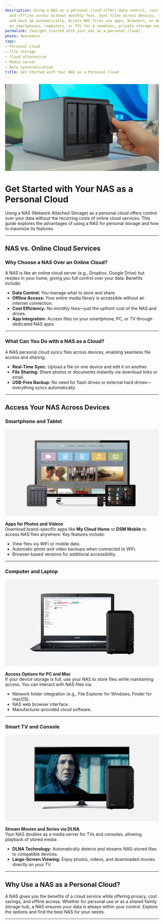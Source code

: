 ```yaml
---
description: Using a NAS as a personal cloud offers data control, cost efficiency,
  and offline access without monthly fees. Sync files across devices, share instantly,
  and back up automatically. Access NAS files via apps, browsers, or media servers
  on smartphones, computers, or TVs for a seamless, private storage experience.
permalink: /nas/get_started_with_your_nas_as_a_personal_cloud/
phase: Awareness
tags:
- Personal cloud
- File storage
- Cloud alternative
- Media server
- Data synchronization
title: Get Started with Your NAS as a Personal Cloud
---
```

![alt text](/assets/images/nas/get_started_with_your_nas_as_a_personal_cloud.png)
# Get Started with Your NAS as a Personal Cloud

Using a NAS (Network Attached Storage) as a personal cloud offers control over your data without the recurring costs of online cloud services. This guide explores the advantages of using a NAS for personal storage and how to maximize its features.

---

## NAS vs. Online Cloud Services

### Why Choose a NAS Over an Online Cloud?

A NAS is like an online cloud server (e.g., Dropbox, Google Drive) but resides in your home, giving you full control over your data. Benefits include:

- **Data Control:** You manage what to store and share.  
- **Offline Access:** Your entire media library is accessible without an internet connection.  
- **Cost Efficiency:** No monthly fees—just the upfront cost of the NAS and drives.  
- **App Integration:** Access files on your smartphone, PC, or TV through dedicated NAS apps.  

---

### What Can You Do with a NAS as a Cloud?

A NAS personal cloud syncs files across devices, enabling seamless file access and sharing:

- **Real-Time Sync:** Upload a file on one device and edit it on another.  
- **File Sharing:** Share photos or documents instantly via download links or email.  
- **USB-Free Backup:** No need for flash drives or external hard drives—everything syncs automatically.

---

## Access Your NAS Across Devices

### Smartphone and Tablet

![Smartphone and tablet](/assets/images/nas/get_started_with_your_nas_as_a_personal_cloud.jpeg)

**Apps for Photos and Videos**  
Download brand-specific apps like **My Cloud Home** or **DSM Mobile** to access NAS files anywhere. Key features include:

- View files via WiFi or mobile data.  
- Automatic photo and video backups when connected to WiFi.  
- Browser-based versions for additional accessibility.

---

### Computer and Laptop

![Computer and laptop](/assets/images/nas/a833c68c3149dbeea1de8a008888b492.jpeg)

**Access Options for PC and Mac**  
If your device storage is full, use your NAS to store files while maintaining access. You can interact with NAS files via:

- Network folder integration (e.g., File Explorer for Windows, Finder for macOS).  
- NAS web browser interface.  
- Manufacturer-provided cloud software.

---

### Smart TV and Console

![Smart TV](/assets/images/nas/d3375bd9fa7e5dcc5bfce9db3fc3e6c1.jpeg)

**Stream Movies and Series via DLNA**  
Your NAS doubles as a media server for TVs and consoles, allowing playback of stored media:

- **DLNA Technology:** Automatically detects and streams NAS-stored files to compatible devices.  
- **Large-Screen Viewing:** Enjoy photos, videos, and downloaded movies directly on your TV.  

---

## Why Use a NAS as a Personal Cloud?

A NAS gives you the benefits of a cloud service while offering privacy, cost savings, and offline access. Whether for personal use or as a shared family storage hub, a NAS ensures your data is always within your control. Explore the options and find the best NAS for your needs.

---
